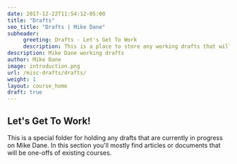 ```yaml
---
date: 2017-12-22T11:54:12-05:00
title: "Drafts"
seo_title: "Drafts | Mike Dane"
subheader:
     greeting: Drafts - Let's Get To Work
     description: This is a place to store any working drafts that will eventually grow up to become full fledged Mike Dane articles/courses. It's meant more for single pieces of content, if you want to create a draft of a course then create a separate folder for it!
description: Mike Dane working drafts
author: Mike Dane
image: introduction.png
url: /misc-drafts/drafts/
weight: 1
layout: course_home
draft: true
---
```


## Let's Get To Work!

This is a special folder for holding any drafts that are currently in progress on Mike Dane. In this section you'll mostly find
articles or documents that will be one-offs of existing courses.

